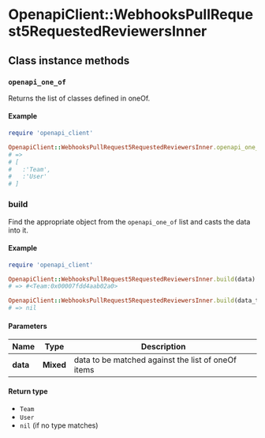 # OpenapiClient::WebhooksPullRequest5RequestedReviewersInner

## Class instance methods

### `openapi_one_of`

Returns the list of classes defined in oneOf.

#### Example

```ruby
require 'openapi_client'

OpenapiClient::WebhooksPullRequest5RequestedReviewersInner.openapi_one_of
# =>
# [
#   :'Team',
#   :'User'
# ]
```

### build

Find the appropriate object from the `openapi_one_of` list and casts the data into it.

#### Example

```ruby
require 'openapi_client'

OpenapiClient::WebhooksPullRequest5RequestedReviewersInner.build(data)
# => #<Team:0x00007fdd4aab02a0>

OpenapiClient::WebhooksPullRequest5RequestedReviewersInner.build(data_that_doesnt_match)
# => nil
```

#### Parameters

| Name | Type | Description |
| ---- | ---- | ----------- |
| **data** | **Mixed** | data to be matched against the list of oneOf items |

#### Return type

- `Team`
- `User`
- `nil` (if no type matches)

